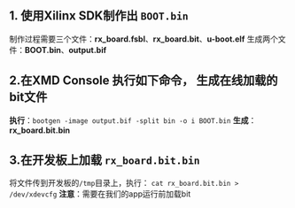 ## 1. 使用Xilinx SDK制作出 `BOOT.bin`

制作过程需要三个文件：**rx_board.fsbl**、**rx_board.bit**、**u-boot.elf**
生成两个文件：**BOOT.bin**、**output.bif**

## 2.在XMD Console 执行如下命令， 生成在线加载的bit文件

**执行**：`bootgen -image output.bif -split bin -o i BOOT.bin`
**生成**：**rx_board.bit.bin**

## 3.在开发板上加载 `rx_board.bit.bin` 
将文件传到开发板的`/tmp`目录上，执行： `cat rx_board.bit.bin > /dev/xdevcfg`
**注意**：需要在我们的app运行前加载bit